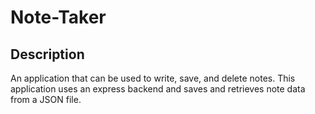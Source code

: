 # Note-Taker

## Description

An application that can be used to write, save, and delete notes. This application uses an express backend and saves and retrieves note data from a JSON file.